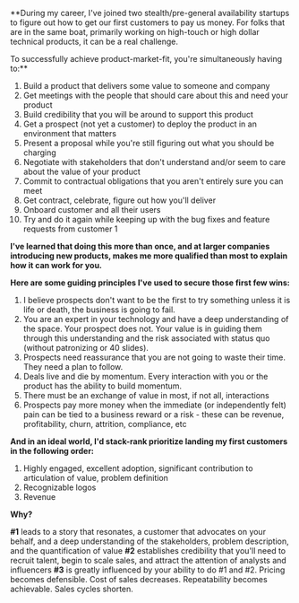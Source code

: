 **During my career, I've joined two stealth/pre-general availability startups to figure out how to get our first customers to pay us money. For folks that are in the same boat, primarily working on high-touch or high dollar technical products, it can be a real challenge. 

To successfully achieve product-market-fit, you're simultaneously having to:**

1. Build a product that delivers some value to someone and company
2. Get meetings with the people that should care about this and need your product
3. Build credibility that you will be around to support this product
4. Get a prospect (not yet a customer) to deploy the product in an environment that matters
5. Present a proposal while you're still figuring out what you should be charging
6. Negotiate with stakeholders that don't understand and/or seem to care about the value of your product
7. Commit to contractual obligations that you aren't entirely sure you can meet
8. Get contract, celebrate, figure out how you'll deliver
9. Onboard customer and all their users
10. Try and do it again while keeping up with the bug fixes and feature requests from customer 1

**I've learned that doing this more than once, and at larger companies introducing new products, makes me more qualified than most to explain how it can work for you.** 

**Here are some guiding principles I've used to secure those first few wins:**

1. I believe prospects don't want to be the first to try something unless it is life or death, the business is going to fail.
2. You are an expert in your technology and have a deep understanding of the space. Your prospect does not. Your value is in guiding them through this understanding and the risk associated with status quo (without patronizing or 40 slides).
3. Prospects need reassurance that you are not going to waste their time. They need a plan to follow.
3. Deals live and die by momentum. Every interaction with you or the product has the ability to build momentum.
4. There must be an exchange of value in most, if not all, interactions
5. Prospects pay more money when the immediate (or independently felt) pain can be tied to a business reward or a risk - these can be revenue, profitability, churn, attrition, compliance, etc

**And in an ideal world, I'd stack-rank prioritize landing my first customers in the following order:**

1. Highly engaged, excellent adoption, significant contribution to articulation of value, problem definition
2. Recognizable logos
3. Revenue

**Why?**

**#1** leads to a story that resonates, a customer that advocates on your behalf, and a deep understanding of the stakeholders, problem description, and the quantification of value 
**#2** establishes credibility that you'll need to recruit talent, begin to scale sales, and attract the attention of analysts and influencers
**#3** is greatly influenced by your ability to do #1 and #2. Pricing becomes defensible. Cost of sales decreases. Repeatability becomes achievable. Sales cycles shorten.

